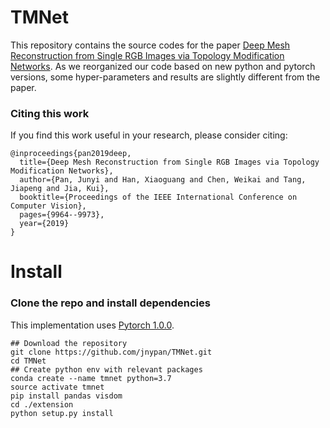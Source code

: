 # TMNet
This repository contains the source codes for the paper 
[Deep Mesh Reconstruction from Single RGB Images via Topology Modification Networks](https://arxiv.org/abs/1909.00321).
As we reorganized our code based on new python and pytorch versions, some hyper-parameters and results are slightly different from the paper.

### Citing this work

If you find this work useful in your research, please consider citing:

```
@inproceedings{pan2019deep,
  title={Deep Mesh Reconstruction from Single RGB Images via Topology Modification Networks},
  author={Pan, Junyi and Han, Xiaoguang and Chen, Weikai and Tang, Jiapeng and Jia, Kui},
  booktitle={Proceedings of the IEEE International Conference on Computer Vision},
  pages={9964--9973},
  year={2019}
}
```
# Install

### Clone the repo and install dependencies

This implementation uses [Pytorch 1.0.0](http://pytorch.org/). 

```shell
## Download the repository
git clone https://github.com/jnypan/TMNet.git
cd TMNet
## Create python env with relevant packages
conda create --name tmnet python=3.7
source activate tmnet
pip install pandas visdom
cd ./extension
python setup.py install
```
